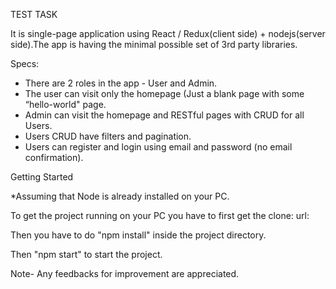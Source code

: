 TEST TASK 

It is single-page application using React / Redux(client side) + nodejs(server side).The app is having the minimal possible set of 3rd party libraries.

Specs:
- There are 2 roles in the app - User and Admin.
- The user can visit only the homepage (Just a blank page with some           “hello-world" page.
- Admin can visit the homepage and RESTful pages with CRUD for all Users.
- Users CRUD have filters and pagination.
- Users can register and login using email and password (no email             confirmation).

Getting Started

*Assuming that Node is already installed on your PC.

To get the project running on your PC you have to first get the clone:
url:

Then you have to do "npm install" inside the project directory.

Then "npm start" to start the project.

Note- Any feedbacks for improvement are appreciated.